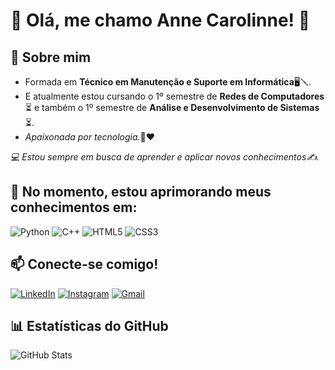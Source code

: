 
# 🙈 Olá, me chamo Anne Carolinne! 👋

## 🚀 Sobre mim
 <ul>
  <li>Formada em <b>Técnico em Manutenção e Suporte em Informática</b>🖥🪛.</li>
  <li>E atualmente estou cursando o 1º semestre de <b>Redes de Computadores</b>⏳ e também o 1º semestre de <b>Análise e Desenvolvimento de Sistemas</b>⏳.</li>
  <li><i>Apaixonada por tecnologia.</i>🥰❤</li>
 </ul>
<i>💻 Estou sempre em busca de aprender e aplicar novos conhecimentos✍.</i>

## 🌱 No momento, estou aprimorando meus conhecimentos em:

![Python](https://img.shields.io/badge/python-3670A0?style=for-the-badge&logo=python&logoColor=ffdd54)
![C++](https://img.shields.io/badge/C%2B%2B-00599C?style=for-the-badge&logo=c%2B%2B&logoColor=white)
![HTML5](https://img.shields.io/badge/HTML5-E34F26?style=for-the-badge&logo=html5&logoColor=white)
	![CSS3](https://img.shields.io/badge/CSS3-1572B6?style=for-the-badge&logo=css3&logoColor=white)

## 📫 Conecte-se comigo!

[![LinkedIn](https://img.shields.io/badge/LinkedIn-0077B5?style=for-the-badge&logo=linkedin&logoColor=white)](https://www.linkedin.com/in/carolinne-anne/)
[![Instagram](https://img.shields.io/badge/-Instagram-%23E4405F?style=for-the-badge&logo=instagram&logoColor=white)](https://www.instagram.com/andrade.carolinne/)
[![Gmail](https://img.shields.io/badge/Gmail-333333?style=for-the-badge&logo=gmail&logoColor=red)](mailto:andrade.annecarolinne@gmail.com)

## 📊 Estatísticas do GitHub
![GitHub Stats](https://github-readme-stats.vercel.app/api?username=carolinne-anne&theme=transparent&bg_color=000&border_color=30A3DC&show_icons=true&icon_color=068488&title_color=068488&text_color=b3ecf5)

